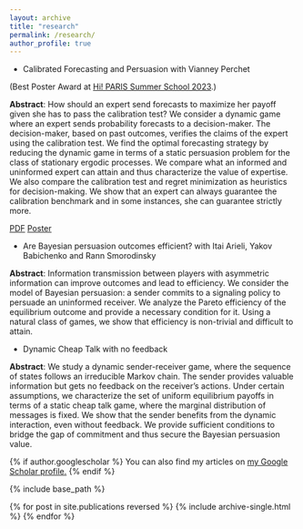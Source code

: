 ```yaml
---
layout: archive
title: "research"
permalink: /research/
author_profile: true
---
```



- Calibrated Forecasting and Persuasion with Vianney Perchet

(Best Poster Award at <a href="https://summerschool.hi-paris.fr">Hi! PARIS Summer School 2023</a>.)



**Abstract**: How should an expert send forecasts to maximize her payoff given she has to pass the calibration test? We consider a dynamic game where an expert sends probability forecasts to a decision-maker. The decision-maker, based on  past outcomes, verifies the claims of the expert using the calibration test.  We find the optimal forecasting strategy by reducing the dynamic  game in terms of a static persuasion problem for the class of stationary ergodic processes.   We compare what an informed and uninformed expert can attain and thus characterize the value of expertise. We also compare the calibration test and regret minimization as heuristics for decision-making. We show that an expert can always guarantee the calibration benchmark and in some instances, she can guarantee strictly more.





<div class="button-container">
  <a href="https://atulya-jain.github.io/files/calibration.pdf" download class="button">PDF</a>
  <a href="https://atulya-jain.github.io/files/poster-calibration.pdf" download class="button">Poster</a>
</div>



- Are Bayesian persuasion outcomes efficient? with Itai Arieli, Yakov Babichenko and Rann Smorodinsky

**Abstract**:  Information transmission between players with asymmetric information can improve outcomes and lead to  efficiency. We consider the model of Bayesian persuasion: a sender commits to a signaling policy to persuade an uninformed receiver. We analyze the Pareto efficiency of the equilibrium outcome and provide a necessary condition for it.  Using a natural class of games, we show that  efficiency   is non-trivial and  difficult to attain.


- Dynamic Cheap Talk with no feedback


**Abstract**: We study a dynamic sender-receiver game, where the sequence of states follows an irreducible Markov chain. The sender provides valuable information but gets no feedback on the receiver’s actions. Under certain assumptions, we characterize the set of uniform equilibrium payoffs in terms of a static cheap talk game, where the marginal distribution of messages is fixed. We show that the sender benefits from the dynamic interaction, even without feedback. We provide sufficient conditions to bridge the gap of commitment and thus secure the Bayesian persuasion value.



{% if author.googlescholar %}
  You can also find my articles on <u><a href="{{author.googlescholar}}">my Google Scholar profile</a>.</u>
{% endif %}

{% include base_path %}

{% for post in site.publications reversed %}
  {% include archive-single.html %}
{% endfor %}
